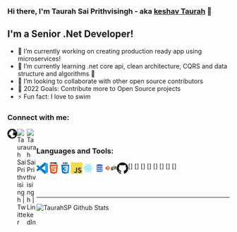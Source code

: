 ### Hi there, I'm Taurah Sai Prithvisingh - aka [keshav Taurah][website] 👋

## I'm a Senior .Net Developer!
- 🔭 I’m currently working on creating production ready app using microservices!
- 🌱 I’m currently learning .net core api, clean architecture, CQRS and data structure and algorithms 🤣
- 👯 I’m looking to collaborate with other open source contributors
- 🥅 2022 Goals: Contribute more to Open Source projects
- ⚡ Fun fact: I love to swim

### Connect with me:

[<img align="left" alt="Taurah Sai Prithvisingh" width="22px" src="https://raw.githubusercontent.com/iconic/open-iconic/master/svg/globe.svg" />][website]
[<img align="left" alt="Taurah Sai Prithvisingh | Twitter" width="22px" src="https://cdn.jsdelivr.net/npm/simple-icons@v3/icons/twitter.svg" />][twitter]
[<img align="left" alt="Taurah Sai Prithvisingh | LinkedIn" width="22px" src="https://cdn.jsdelivr.net/npm/simple-icons@v3/icons/linkedin.svg" />][linkedin]

<br />

### Languages and Tools:

[<img align="left" alt="Visual Studio Code" width="26px" src="https://raw.githubusercontent.com/github/explore/80688e429a7d4ef2fca1e82350fe8e3517d3494d/topics/visual-studio-code/visual-studio-code.png" />]
[<img align="left" alt="HTML5" width="26px" src="https://raw.githubusercontent.com/github/explore/80688e429a7d4ef2fca1e82350fe8e3517d3494d/topics/html/html.png" />]
[<img align="left" alt="CSS3" width="26px" src="https://raw.githubusercontent.com/github/explore/80688e429a7d4ef2fca1e82350fe8e3517d3494d/topics/css/css.png" />]
[<img align="left" alt="JavaScript" width="26px" src="https://raw.githubusercontent.com/github/explore/80688e429a7d4ef2fca1e82350fe8e3517d3494d/topics/javascript/javascript.png" />]
[<img align="left" alt="React" width="26px" src="https://raw.githubusercontent.com/github/explore/80688e429a7d4ef2fca1e82350fe8e3517d3494d/topics/react/react.png" />]
[<img align="left" alt="SQL" width="26px" src="https://raw.githubusercontent.com/github/explore/80688e429a7d4ef2fca1e82350fe8e3517d3494d/topics/sql/sql.png" />]
[<img align="left" alt="Git" width="26px" src="https://raw.githubusercontent.com/github/explore/80688e429a7d4ef2fca1e82350fe8e3517d3494d/topics/git/git.png" />]
[<img align="left" alt="GitHub" width="26px" src="https://raw.githubusercontent.com/github/explore/78df643247d429f6cc873026c0622819ad797942/topics/github/github.png" />]

<br />
<br />

---

<img align="left" alt="TaurahSP Github Stats" src="https://github-readme-stats.vercel.app/api?username=TaurahSP&show_icons=true&hide_border=true&theme=dark" />


[website]: https://www.keshavtaurah.com
[twitter]: https://twitter.com/keshavtaurah
[linkedin]: https://www.linkedin.com/in/taurah/
